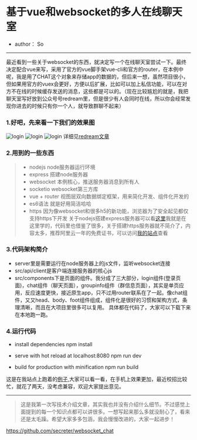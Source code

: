 # 基于vue和websocket的多人在线聊天室
* author： So
------

最近看到一些关于websocket的东西，就决定写一个在线聊天室尝试一下。最终决定配合vue来写，采用了官方的vue脚手架vue-cli和官方的router，在本例中呢，我是用了CHAT这个对象来存储app的数据的，但后来一想，虽然项目很小，但如果用官方的vuex会更好，方便以后扩展，比如可以加上私信功能，可以在对方不在线的时候缓存发送的消息，这些都是可以的。（现在比较尴尬的就是，我把聊天室写好放到公众号号redream里，但是很少有人会同时在线，所以你会经常发现你进去的时候只有你一个人，就导致群聊不起来）

### 1.好吧，先来看一下我们的效果图
![login](http://item.redream.cn/chat/0.jpg )
![login](http://item.redream.cn/chat/447.jpg )
![login](http://item.redream.cn/chat/445.jpg )
详细见[redream文章](http://mp.weixin.qq.com/s?__biz=MzAwMjAzNDU1NQ==&mid=2650166098&idx=1&sn=8ea7fda842823a1a0528742589f9f238&chksm=82d26d46b5a5e4503e830de7f41469b5fe93a08058bf839838f13597914037230ea114a57f3a#rd)

### 2.用到的一些东西
> * nodejs node服务器运行环境
> * express 搭建node服务器
> * websocket 本例核心，推送服务器消息到所有人
> * socketio websocket第三方库
> * vue + router 视图层双向数据绑定框架，用来简化开发、组件化开发的
> * es6语法 就是好用简洁哈哈
> * https 因为像websocket和很多h5的新功能，浏览器为了安全起见都仅支持https下开发
关于nodejs搭建express服务器可以看[这里](http://www.plhwin.com/2014/05/28/nodejs-socketio/)我就是在这里学的，代码里也借鉴了很多，关于搭建https服务器就不简介了，内容太多，推荐阿里云一年的免费证书，可以访问[我的站点](https://node.redream.cn)查看

### 3.代码架构简介
* server里是需要运行在node服务器上的js文件，监听websocket连接
* src/api/client是客户端连接服务器的核心js
* src/components下是页面的组件。我分成了三大部分，login组件(登录页面)，chat组件（聊天页面），groupinfo组件（群信息页面），其实是单页应用，反应速度更快，接近原生app，只不过用router联系在了一起。像chat组件，又又head、body、foot组件组成，组件化是很好的习惯和架构方式，条理清晰，而且在大项目里很多可以复用。
具体都在代码了，大家可以下载下来在本地跑一跑。

### 4.运行代码
* install dependencies
npm install

* serve with hot reload at localhost:8080
npm run dev

* build for production with minification
npm run build

这是在我站点上跑着的[例子](http://item.redream.cn/chat/),大家可以看一看，在手机上效果更加，最近校招比较忙，就花了两天，没考虑兼容，欢迎大家提出意见。

-------
> 这是我第一次写技术介绍文章，其实我也并没有介绍什么细节。不过感觉上面提到的每一个知识点都可以讲很多。一想写起来那么多就没耐心了，看来还是太毛躁。希望大家多多包涵，我会慢慢改进的，大家一起进步！

https://github.com/secreter/websocket_chat
